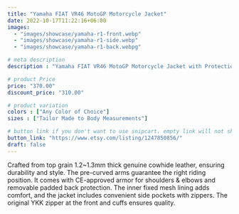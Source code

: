 ```yaml
---
title: "Yamaha FIAT VR46 MotoGP Motorcycle Jacket"
date: 2022-10-17T11:22:16+06:00
images: 
  - "images/showcase/yamaha-r1-front.webp"
  - "images/showcase/yamaha-r1-side.webp"
  - "images/showcase/yamaha-r1-back.webpg"

# meta description
description : "Yamaha FIAT VR46 MotoGP Motorcycle Jacket with Protection | CE Approved Protections | Color & Printing Customization Available"

# product Price
price: "370.00"
discount_price: "310.00"

# product variation
colors : ["Any Color of Choice"]
sizes : ["Tailor Made to Body Measurements"]

# button link if you don't want to use snipcart. empty link will not show button
button_link: "https://www.etsy.com/listing/1247850856/"
draft: false
---
```


Crafted from top grain 1.2~1.3mm thick genuine cowhide leather, ensuring durability and style. The pre-curved arms guarantee the right riding position. It comes with CE-approved armor for shoulders & elbows and removable padded back protection. The inner fixed mesh lining adds comfort, and the jacket includes convenient side pockets with zippers. The original YKK zipper at the front and cuffs ensures quality.
